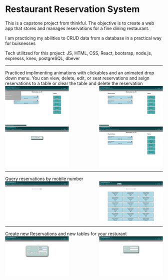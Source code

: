 
# Restaurant Reservation System

This is a capstone project from thinkful.
The objective is to create a web app that stores and manages reservations for a fine dining restaurant. 

I am practicing my abilities to CRUD data from a database in a practical way for buisnesses 

Tech utilitzed for this project:
JS,
HTML,
CSS,
React,
bootsrap,
node.js,
expresss,
knex,
postgreSQL,
dbever
 
<hr/>
Practiced implimenting animations with clickables and an animated drop down menu. 
You can view, delete, edit, or seat reservations and asign reservations to a table or clear the table and delete the reservation
<style>
    container{
        display:flex;
        flex-direction:row;
    }
    spacer{
        width:500px
    }
</style>
<container> 
    <div >
    <img src="./markdown-images/Drop down.png"/>
    </div>
    <spacer ></spacer>
    <div>
    <img src="./markdown-images/dashboard.png"/>
    </div>
</container>

<container>
    <div>
        <img src="./markdown-images/seating.png"/>
    </div>
    <spacer> </spacer>
    <div>
        <img src="./markdown-images/Seated.png"/>
    </div>
</container>

<hr/>
Query reservations by mobile number
<container>
    <div>
    <img src="./markdown-images/search ss.png"/>
    </div>
    <spacer> </spacer>
    <div>
    <img src="./markdown-images/data.png"/>
    </div>
</container>

<hr/>
Create new Reservations and new tables for your resturant 
<container>
    <div>
    <img src="./markdown-images/new reservation.png"/>
    </div>
    <spacer> </spacer>
    <div>
    <img src="./markdown-images/new table.png"/>
    </div>
</container>
